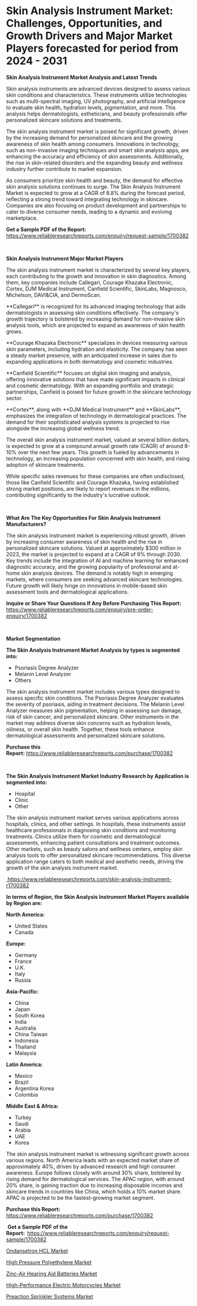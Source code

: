 <p><h1>Skin Analysis Instrument Market: Challenges, Opportunities, and Growth Drivers and Major Market Players forecasted for period from 2024 - 2031</h1></p><p><strong>Skin Analysis Instrument Market Analysis and Latest Trends</strong></p>
<p><p>Skin analysis instruments are advanced devices designed to assess various skin conditions and characteristics. These instruments utilize technologies such as multi-spectral imaging, UV photography, and artificial intelligence to evaluate skin health, hydration levels, pigmentation, and more. This analysis helps dermatologists, estheticians, and beauty professionals offer personalized skincare solutions and treatments.</p><p>The skin analysis instrument market is poised for significant growth, driven by the increasing demand for personalized skincare and the growing awareness of skin health among consumers. Innovations in technology, such as non-invasive imaging techniques and smart skin analysis apps, are enhancing the accuracy and efficiency of skin assessments. Additionally, the rise in skin-related disorders and the expanding beauty and wellness industry further contribute to market expansion.</p><p>As consumers prioritize skin health and beauty, the demand for effective skin analysis solutions continues to surge. The Skin Analysis Instrument Market is expected to grow at a CAGR of 8.8% during the forecast period, reflecting a strong trend toward integrating technology in skincare. Companies are also focusing on product development and partnerships to cater to diverse consumer needs, leading to a dynamic and evolving marketplace.</p></p>
<p><strong>Get a Sample PDF of the Report:&nbsp;</strong> <a href="https://www.reliableresearchreports.com/enquiry/request-sample/1700382?utm_campaign=3&utm_medium=2&utm_source=Github&utm_content=ia&utm_term=21102024&utm_id=skin-analysis-instrument">https://www.reliableresearchreports.com/enquiry/request-sample/1700382</a></p>
<p>&nbsp;</p>
<p><strong>Skin Analysis Instrument Major Market Players</strong></p>
<p><p>The skin analysis instrument market is characterized by several key players, each contributing to the growth and innovation in skin diagnostics. Among them, key companies include Callegari, Courage Khazaka Electronic, Cortex, DJM Medical Instrument, Canfield Scientific, SkinLabs, Magnosco, Michelson, DAVI&CIA, and DermoScan.</p><p>**Callegari** is recognized for its advanced imaging technology that aids dermatologists in assessing skin conditions effectively. The company's growth trajectory is bolstered by increasing demand for non-invasive skin analysis tools, which are projected to expand as awareness of skin health grows.</p><p>**Courage Khazaka Electronic** specializes in devices measuring various skin parameters, including hydration and elasticity. The company has seen a steady market presence, with an anticipated increase in sales due to expanding applications in both dermatology and cosmetic industries.</p><p>**Canfield Scientific** focuses on digital skin imaging and analysis, offering innovative solutions that have made significant impacts in clinical and cosmetic dermatology. With an expanding portfolio and strategic partnerships, Canfield is poised for future growth in the skincare technology sector.</p><p>**Cortex**, along with **DJM Medical Instrument** and **SkinLabs**, emphasizes the integration of technology in dermatological practices. The demand for their sophisticated analysis systems is projected to rise alongside the increasing global wellness trend.</p><p>The overall skin analysis instrument market, valued at several billion dollars, is expected to grow at a compound annual growth rate (CAGR) of around 8-10% over the next few years. This growth is fueled by advancements in technology, an increasing population concerned with skin health, and rising adoption of skincare treatments.</p><p>While specific sales revenues for these companies are often undisclosed, those like Canfield Scientific and Courage Khazaka, having established strong market positions, are likely to report revenues in the millions, contributing significantly to the industry's lucrative outlook.</p></p>
<p>&nbsp;</p>
<p><strong>What Are The Key Opportunities For Skin Analysis Instrument Manufacturers?</strong></p>
<p><p>The skin analysis instrument market is experiencing robust growth, driven by increasing consumer awareness of skin health and the rise in personalized skincare solutions. Valued at approximately $300 million in 2023, the market is projected to expand at a CAGR of 9% through 2030. Key trends include the integration of AI and machine learning for enhanced diagnostic accuracy, and the growing popularity of professional and at-home skin analysis devices. The demand is notably high in emerging markets, where consumers are seeking advanced skincare technologies. Future growth will likely hinge on innovations in mobile-based skin assessment tools and dermatological applications.</p></p>
<p><strong>Inquire or Share Your Questions If Any Before Purchasing This Report:</strong> <a href="https://www.reliableresearchreports.com/enquiry/pre-order-enquiry/1700382?utm_campaign=3&utm_medium=2&utm_source=Github&utm_content=ia&utm_term=21102024&utm_id=skin-analysis-instrument">https://www.reliableresearchreports.com/enquiry/pre-order-enquiry/1700382</a></p>
<p>&nbsp;</p>
<p><strong>Market Segmentation</strong></p>
<p><strong>The Skin Analysis Instrument Market Analysis by types is segmented into:</strong></p>
<p><ul><li>Psoriasis Degree Analyzer</li><li>Melanin Level Analyzer</li><li>Others</li></ul></p>
<p><p>The skin analysis instrument market includes various types designed to assess specific skin conditions. The Psoriasis Degree Analyzer evaluates the severity of psoriasis, aiding in treatment decisions. The Melanin Level Analyzer measures skin pigmentation, helping in assessing sun damage, risk of skin cancer, and personalized skincare. Other instruments in the market may address diverse skin concerns such as hydration levels, oiliness, or overall skin health. Together, these tools enhance dermatological assessments and personalized skincare solutions.</p></p>
<p><strong>Purchase this Report:&nbsp;</strong><a href="https://www.reliableresearchreports.com/purchase/1700382?utm_campaign=3&utm_medium=2&utm_source=Github&utm_content=ia&utm_term=21102024&utm_id=skin-analysis-instrument">https://www.reliableresearchreports.com/purchase/1700382</a></p>
<p>&nbsp;</p>
<p><strong>The Skin Analysis Instrument Market Industry Research by Application is segmented into:</strong></p>
<p><ul><li>Hospital</li><li>Clinic</li><li>Other</li></ul></p>
<p><p>The skin analysis instrument market serves various applications across hospitals, clinics, and other settings. In hospitals, these instruments assist healthcare professionals in diagnosing skin conditions and monitoring treatments. Clinics utilize them for cosmetic and dermatological assessments, enhancing patient consultations and treatment outcomes. Other markets, such as beauty salons and wellness centers, employ skin analysis tools to offer personalized skincare recommendations. This diverse application range caters to both medical and aesthetic needs, driving the growth of the skin analysis instrument market.</p></p>
<p><a href="https://www.reliableresearchreports.com/skin-analysis-instrument-r1700382?utm_campaign=3&utm_medium=2&utm_source=Github&utm_content=ia&utm_term=21102024&utm_id=skin-analysis-instrument">&nbsp;https://www.reliableresearchreports.com/skin-analysis-instrument-r1700382</a></p>
<p><strong>In terms of Region, the Skin Analysis Instrument Market Players available by Region are:</strong></p>
<p>
    <p> <strong> North America: </strong>
        <ul>
            <li>United States</li>
            <li>Canada</li>
        </ul>
        </p> 
    <p> <strong> Europe: </strong>
        <ul>
            <li>Germany</li>
            <li>France</li>
            <li>U.K.</li>
            <li>Italy</li>
            <li>Russia</li>
        </ul>
        </p> 
    <p> <strong> Asia-Pacific: </strong>
        <ul>
            <li>China</li>
            <li>Japan</li>
            <li>South Korea</li>
            <li>India</li>
            <li>Australia</li>
            <li>China Taiwan</li>
            <li>Indonesia</li>
            <li>Thailand</li>
            <li>Malaysia</li>
        </ul>
        </p> 
    <p> <strong> Latin America: </strong>
        <ul>
            <li>Mexico</li>
            <li>Brazil</li>
            <li>Argentina Korea</li>
            <li>Colombia</li>
        </ul>
        </p> 
    <p> <strong> Middle East & Africa: </strong>
        <ul>
            <li>Turkey</li>
            <li>Saudi</li>
            <li>Arabia</li>
            <li>UAE</li>
            <li>Korea</li>
        </ul>
    </p>
    </p>
<p><p>The skin analysis instrument market is witnessing significant growth across various regions. North America leads with an expected market share of approximately 40%, driven by advanced research and high consumer awareness. Europe follows closely with around 30% share, bolstered by rising demand for dermatological services. The APAC region, with around 20% share, is gaining traction due to increasing disposable incomes and skincare trends in countries like China, which holds a 10% market share. APAC is projected to be the fastest-growing market segment.</p></p>
<p><strong>Purchase this Report: </strong><a href="https://www.reliableresearchreports.com/purchase/1700382?utm_campaign=3&utm_medium=2&utm_source=Github&utm_content=ia&utm_term=21102024&utm_id=skin-analysis-instrument">https://www.reliableresearchreports.com/purchase/1700382</a></p>
<p>&nbsp;<strong>Get a Sample PDF of the Report:&nbsp;&nbsp;</strong><a href="https://www.reliableresearchreports.com/enquiry/request-sample/1700382?utm_campaign=3&utm_medium=2&utm_source=Github&utm_content=ia&utm_term=21102024&utm_id=skin-analysis-instrument">https://www.reliableresearchreports.com/enquiry/request-sample/1700382</a></p>
<p><strong></strong></p>
<p><p><a href="https://medium.com/@cairotmbrowne3cq/ondansetron-hcl-market-ecosystem-competitive-landscape-and-strategic-outlook-2024-2031-0b1a33e96b31?postPublishedType=repub&utm_campaign=3&utm_medium=2&utm_source=Github&utm_content=ia&utm_term=21102024&utm_id=skin-analysis-instrument">Ondansetron HCL Market</a></p><p><a href="https://medium.com/@verleneakb/high-pressure-polyethylene-market-size-by-type-by-product-global-industry-analysis-share-d389a7e6a146?utm_campaign=3&utm_medium=2&utm_source=Github&utm_content=ia&utm_term=21102024&utm_id=skin-analysis-instrument">High Pressure Polyethylene Market</a></p><p><a href="https://github.com/lambertr3e8v/Market-Research-Report-List-1/blob/main/zinc-air-hearing-aid-batteries-market.md?utm_campaign=3&utm_medium=2&utm_source=Github&utm_content=ia&utm_term=21102024&utm_id=skin-analysis-instrument">Zinc-Air Hearing Aid Batteries Market</a></p><p><a href="https://github.com/CarolynWatkins697/Market-Research-Report-List-1/blob/main/high-performance-electric-motorcycles-market.md?utm_campaign=3&utm_medium=2&utm_source=Github&utm_content=ia&utm_term=21102024&utm_id=skin-analysis-instrument">High-Performance Electric Motorcycles Market</a></p><p><a href="https://issuu.com/reportprime-2/docs/preaction-sprinkler-systems-market-_0f58ab503f5e27?utm_campaign=3&utm_medium=2&utm_source=Github&utm_content=ia&utm_term=21102024&utm_id=skin-analysis-instrument">Preaction Sprinkler Systems Market</a></p></p>